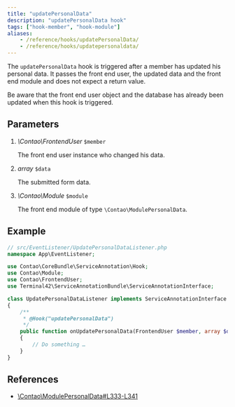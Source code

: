 ```yaml
---
title: "updatePersonalData"
description: "updatePersonalData hook"
tags: ["hook-member", "hook-module"]
aliases:
    - /reference/hooks/updatePersonalData/
    - /reference/hooks/updatepersonaldata/
---
```



The `updatePersonalData` hook is triggered after a member has updated his
personal data. It passes the front end user, the updated data and the front
end module and does not expect a return value.

Be aware that the front end user object and the database has already been
updated when this hook is triggered.


## Parameters

1. *\Contao\FrontendUser* `$member`

    The front end user instance who changed his data.

2. *array* `$data`

    The submitted form data.

3. *\Contao\Module* `$module`

    The front end module of type `\Contao\ModulePersonalData`.


## Example

```php
// src/EventListener/UpdatePersonalDataListener.php
namespace App\EventListener;

use Contao\CoreBundle\ServiceAnnotation\Hook;
use Contao\Module;
use Contao\FrontendUser;
use Terminal42\ServiceAnnotationBundle\ServiceAnnotationInterface;

class UpdatePersonalDataListener implements ServiceAnnotationInterface
{
    /**
     * @Hook("updatePersonalData")
     */
    public function onUpdatePersonalData(FrontendUser $member, array $data, Module $module): void
    {
        // Do something …
    }
}
```


## References

* [\Contao\ModulePersonalData#L333-L341](https://github.com/contao/contao/blob/4.7.6/core-bundle/src/Resources/contao/modules/ModulePersonalData.php#L333-L341)
